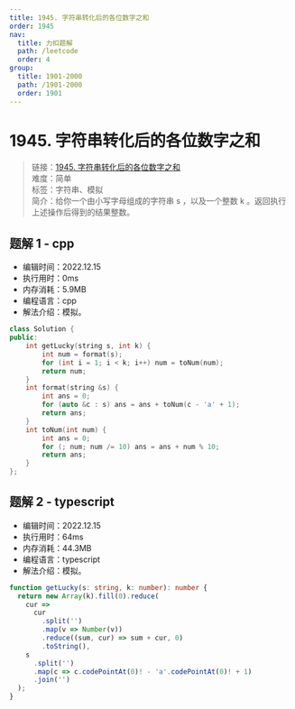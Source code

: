 ```yaml
---
title: 1945. 字符串转化后的各位数字之和
order: 1945
nav:
  title: 力扣题解
  path: /leetcode
  order: 4
group:
  title: 1901-2000
  path: /1901-2000
  order: 1901
---
```


# 1945. 字符串转化后的各位数字之和

> 链接：[1945. 字符串转化后的各位数字之和](https://leetcode.cn/problems/sum-of-digits-of-string-after-convert/)  
> 难度：简单  
> 标签：字符串、模拟  
> 简介：给你一个由小写字母组成的字符串 s ，以及一个整数 k 。返回执行上述操作后得到的结果整数。

## 题解 1 - cpp

- 编辑时间：2022.12.15
- 执行用时：0ms
- 内存消耗：5.9MB
- 编程语言：cpp
- 解法介绍：模拟。

```cpp
class Solution {
public:
    int getLucky(string s, int k) {
        int num = format(s);
        for (int i = 1; i < k; i++) num = toNum(num);
        return num;
    }
    int format(string &s) {
        int ans = 0;
        for (auto &c : s) ans = ans + toNum(c - 'a' + 1);
        return ans;
    }
    int toNum(int num) {
        int ans = 0;
        for (; num; num /= 10) ans = ans + num % 10;
        return ans;
    }
};
```

## 题解 2 - typescript

- 编辑时间：2022.12.15
- 执行用时：64ms
- 内存消耗：44.3MB
- 编程语言：typescript
- 解法介绍：模拟。

```typescript
function getLucky(s: string, k: number): number {
  return new Array(k).fill(0).reduce(
    cur =>
      cur
        .split('')
        .map(v => Number(v))
        .reduce((sum, cur) => sum + cur, 0)
        .toString(),
    s
      .split('')
      .map(c => c.codePointAt(0)! - 'a'.codePointAt(0)! + 1)
      .join('')
  );
}
```
